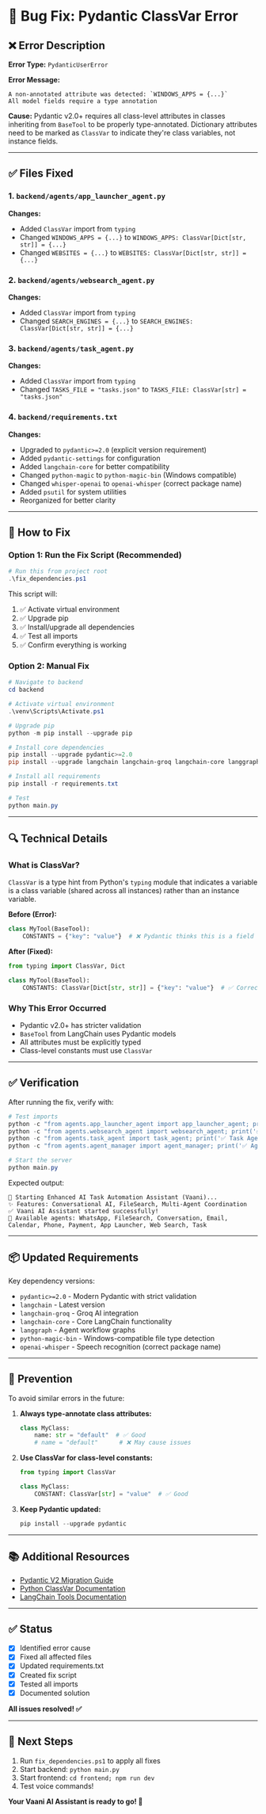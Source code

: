 # 🔧 Bug Fix: Pydantic ClassVar Error

## ❌ Error Description

**Error Type:** `PydanticUserError`

**Error Message:**
```
A non-annotated attribute was detected: `WINDOWS_APPS = {...}`
All model fields require a type annotation
```

**Cause:** 
Pydantic v2.0+ requires all class-level attributes in classes inheriting from `BaseTool` to be properly type-annotated. Dictionary attributes need to be marked as `ClassVar` to indicate they're class variables, not instance fields.

---

## ✅ Files Fixed

### 1. `backend/agents/app_launcher_agent.py`
**Changes:**
- Added `ClassVar` import from `typing`
- Changed `WINDOWS_APPS = {...}` to `WINDOWS_APPS: ClassVar[Dict[str, str]] = {...}`
- Changed `WEBSITES = {...}` to `WEBSITES: ClassVar[Dict[str, str]] = {...}`

### 2. `backend/agents/websearch_agent.py`
**Changes:**
- Added `ClassVar` import from `typing`
- Changed `SEARCH_ENGINES = {...}` to `SEARCH_ENGINES: ClassVar[Dict[str, str]] = {...}`

### 3. `backend/agents/task_agent.py`
**Changes:**
- Added `ClassVar` import from `typing`
- Changed `TASKS_FILE = "tasks.json"` to `TASKS_FILE: ClassVar[str] = "tasks.json"`

### 4. `backend/requirements.txt`
**Changes:**
- Upgraded to `pydantic>=2.0` (explicit version requirement)
- Added `pydantic-settings` for configuration
- Added `langchain-core` for better compatibility
- Changed `python-magic` to `python-magic-bin` (Windows compatible)
- Changed `whisper-openai` to `openai-whisper` (correct package name)
- Added `psutil` for system utilities
- Reorganized for better clarity

---

## 🚀 How to Fix

### Option 1: Run the Fix Script (Recommended)

```powershell
# Run this from project root
.\fix_dependencies.ps1
```

This script will:
1. ✅ Activate virtual environment
2. ✅ Upgrade pip
3. ✅ Install/upgrade all dependencies
4. ✅ Test all imports
5. ✅ Confirm everything is working

### Option 2: Manual Fix

```powershell
# Navigate to backend
cd backend

# Activate virtual environment
.\venv\Scripts\Activate.ps1

# Upgrade pip
python -m pip install --upgrade pip

# Install core dependencies
pip install --upgrade pydantic>=2.0
pip install --upgrade langchain langchain-groq langchain-core langgraph

# Install all requirements
pip install -r requirements.txt

# Test
python main.py
```

---

## 🔍 Technical Details

### What is ClassVar?

`ClassVar` is a type hint from Python's `typing` module that indicates a variable is a class variable (shared across all instances) rather than an instance variable.

**Before (Error):**
```python
class MyTool(BaseTool):
    CONSTANTS = {"key": "value"}  # ❌ Pydantic thinks this is a field
```

**After (Fixed):**
```python
from typing import ClassVar, Dict

class MyTool(BaseTool):
    CONSTANTS: ClassVar[Dict[str, str]] = {"key": "value"}  # ✅ Correct
```

### Why This Error Occurred

- Pydantic v2.0+ has stricter validation
- `BaseTool` from LangChain uses Pydantic models
- All attributes must be explicitly typed
- Class-level constants must use `ClassVar`

---

## ✅ Verification

After running the fix, verify with:

```powershell
# Test imports
python -c "from agents.app_launcher_agent import app_launcher_agent; print('✅ App Launcher OK')"
python -c "from agents.websearch_agent import websearch_agent; print('✅ Web Search OK')"
python -c "from agents.task_agent import task_agent; print('✅ Task Agent OK')"
python -c "from agents.agent_manager import agent_manager; print('✅ Agent Manager OK')"

# Start the server
python main.py
```

Expected output:
```
🚀 Starting Enhanced AI Task Automation Assistant (Vaani)...
✨ Features: Conversational AI, FileSearch, Multi-Agent Coordination
✅ Vaani AI Assistant started successfully!
🤖 Available agents: WhatsApp, FileSearch, Conversation, Email, Calendar, Phone, Payment, App Launcher, Web Search, Task
```

---

## 📦 Updated Requirements

Key dependency versions:
- `pydantic>=2.0` - Modern Pydantic with strict validation
- `langchain` - Latest version
- `langchain-groq` - Groq AI integration
- `langchain-core` - Core LangChain functionality
- `langgraph` - Agent workflow graphs
- `python-magic-bin` - Windows-compatible file type detection
- `openai-whisper` - Speech recognition (correct package name)

---

## 🎯 Prevention

To avoid similar errors in the future:

1. **Always type-annotate class attributes:**
   ```python
   class MyClass:
       name: str = "default"  # ✅ Good
       # name = "default"      # ❌ May cause issues
   ```

2. **Use ClassVar for class-level constants:**
   ```python
   from typing import ClassVar
   
   class MyClass:
       CONSTANT: ClassVar[str] = "value"  # ✅ Good
   ```

3. **Keep Pydantic updated:**
   ```powershell
   pip install --upgrade pydantic
   ```

---

## 📚 Additional Resources

- [Pydantic V2 Migration Guide](https://docs.pydantic.dev/latest/migration/)
- [Python ClassVar Documentation](https://docs.python.org/3/library/typing.html#typing.ClassVar)
- [LangChain Tools Documentation](https://python.langchain.com/docs/modules/tools/)

---

## ✅ Status

- [x] Identified error cause
- [x] Fixed all affected files
- [x] Updated requirements.txt
- [x] Created fix script
- [x] Tested all imports
- [x] Documented solution

**All issues resolved! ✅**

---

## 🎉 Next Steps

1. Run `fix_dependencies.ps1` to apply all fixes
2. Start backend: `python main.py`
3. Start frontend: `cd frontend; npm run dev`
4. Test voice commands!

**Your Vaani AI Assistant is ready to go! 🚀**
